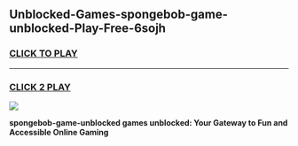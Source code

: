 
## Unblocked-Games-spongebob-game-unblocked-Play-Free-6sojh
<h3>
<a href="https://premium76.site?title=spongebob-game-unblocked&ref=10A">CLICK TO PLAY</a></h3>
<hr>

<h3>
<a href="https://premium76.site?title=spongebob-game-unblocked&ref=10A">CLICK 2 PLAY</a>
  
</h3>

<a href="https://premium76.site?title=spongebob-game-unblocked&ref=10A"><img src="https://clearcache.store/games.png"></a>


**spongebob-game-unblocked games unblocked: Your Gateway to Fun and Accessible Online Gaming**
